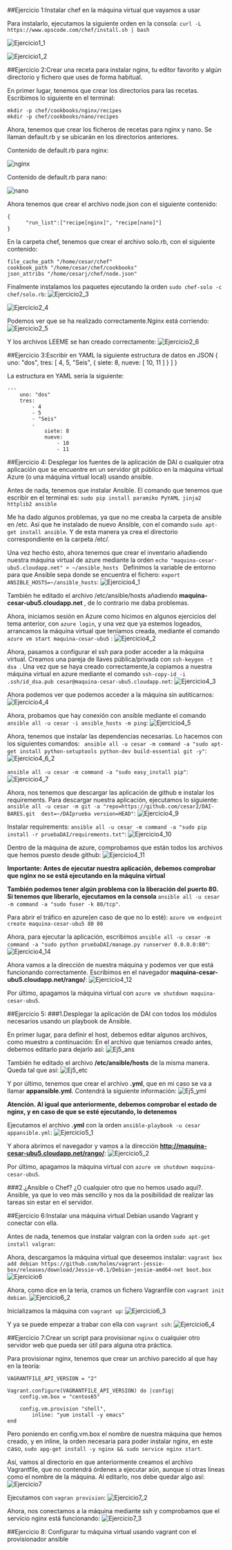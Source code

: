 ##Ejercicio 1:Instalar chef en la máquina virtual que vayamos a usar

Para instalarlo, ejecutamos la siguiente orden en la consola:
```curl -L https://www.opscode.com/chef/install.sh | bash``` 

![Ejercicio1_1](http://i1155.photobucket.com/albums/p543/cesypozo/Ejercicios%20tema%206/ejercicio1_zpsgjsubtc9.png)

![Ejercicio1_2](http://i1155.photobucket.com/albums/p543/cesypozo/Ejercicios%20tema%206/ejercicio1_2_zpsm87pp6mt.png)


##Ejercicio 2:Crear una receta para instalar nginx, tu editor favorito y algún directorio y fichero que uses de forma habitual.

En primer lugar, tenemos que crear los directorios para las recetas. Escribimos lo siguiente en el terminal:
```
mkdir -p chef/cookbooks/nginx/recipes
mkdir -p chef/cookbooks/nano/recipes
```

Ahora, tenemos que crear los ficheros de recetas para nginx y nano. Se llaman default.rb y se ubicarán en los directorios
anteriores.

Contenido de default.rb para nginx:

![nginx](http://i1155.photobucket.com/albums/p543/cesypozo/Ejercicios%20tema%206/ejercicio2_nginx_zpssmrwvpoe.png)

Contenido de default.rb para nano:

![nano](http://i1155.photobucket.com/albums/p543/cesypozo/Ejercicios%20tema%206/ejercicio2_nano_zpska4muyx0.png)

Ahora tenemos que crear el archivo node.json con el siguiente contenido:
```
{
      "run_list":["recipe[nginx]", "recipe[nano]"]
}
```

En la carpeta chef, tenemos que crear el archivo solo.rb, con el siguiente contenido:
```
file_cache_path "/home/cesar/chef" 
cookbook_path "/home/cesar/chef/cookbooks" 
json_attribs "/home/cesarj/chef/node.json" 
```

Finalmente instalamos los paquetes ejecutando la orden ```sudo chef-solo -c chef/solo.rb```:
![Ejercicio2_3](http://i1155.photobucket.com/albums/p543/cesypozo/Ejercicios%20tema%206/ejercicio2_3_zpsrq43anx0.png)

![Ejercicio2_4](http://i1155.photobucket.com/albums/p543/cesypozo/Ejercicios%20tema%206/ejercicio2_4_zpsl5dow3zg.png)

Podemos ver que se ha realizado correctamente.Nginx está corriendo:
![Ejercicio2_5](http://i1155.photobucket.com/albums/p543/cesypozo/Ejercicios%20tema%206/ejercicio2_5_zpsaol525tt.png)

Y los archivos LEEME se han creado correctamente:
![Ejercicio2_6](http://i1155.photobucket.com/albums/p543/cesypozo/Ejercicios%20tema%206/ejercicio2_6_zpsi301moq1.png)




##Ejercicio 3:Escribir en YAML la siguiente estructura de datos en JSON
{ uno: "dos", tres: [ 4, 5, "Seis", { siete: 8, nueve: [ 10, 11 ] } ] }

La estructura en YAML sería la siguiente:
```
---
    uno: "dos"
    tres: 
        - 4
        - 5
        - "Seis"
        - 
            siete: 8
            nueve: 
                - 10
                - 11

```

##Ejercicio 4: Desplegar los fuentes de la aplicación de DAI o cualquier otra aplicación que se encuentre en un servidor git público en la máquina virtual Azure (o una máquina virtual local) usando ansible.

Antes de nada, tenemos que instalar Ansible. El comando que tenemos que escribir en el terminal es:
```sudo pip install paramiko PyYAML jinja2 httplib2 ansible```

Me ha dado algunos problemas, ya que no me creaba la carpeta de ansible en /etc. Así que he instalado
de nuevo Ansible, con el comando ```sudo apt-get install ansible```. Y de esta manera ya crea el directorio
correspondiente en la carpeta /etc/.

Una vez hecho ésto, ahora tenemos que crear el inventario añadiendo nuestra máquina virtual de azure mediante la
orden ```echo "maquina-cesar-ubu5.cloudapp.net" > ~/ansible_hosts ```
Definimos la variable de entorno para que Ansible sepa donde se encuentra el fichero:
```export ANSIBLE_HOSTS=~/ansible_hosts```:
![Ejercicio4_1](http://i1155.photobucket.com/albums/p543/cesypozo/Ejercicios%20tema%206/ejercicio4_zpsgfyr7b9v.png)

También he editado el archivo /etc/ansible/hosts añadiendo **maquina-cesar-ubu5.cloudapp.net** , de lo contrario me 
daba problemas.


Ahora, iniciamos sesión en Azure como hicimos en algunos ejercicios del tema anterior, con ```azure login```, y una
vez que ya estemos logeados, arrancamos la máquina virtual que teníamos creada, mediante el comando
```azure vm start maquina-cesar-ubu5``` :
![Ejercicio4_2](http://i1155.photobucket.com/albums/p543/cesypozo/Ejercicios%20tema%206/ejercicio4_2_zpspbanmdie.png)



Ahora, pasamos a configurar el ssh para poder acceder a la máquina virtual.
Creamos una pareja de llaves pública/privada con ```ssh-keygen -t dsa ```.
Una vez que se haya creado correctamente,la copiamos a nuestra máquina virtual en azure mediante el comando ```ssh-copy-id -i .ssh/id_dsa.pub cesar@maquina-cesar-ubu5.cloudapp.net```:
![Ejercicio4_3](http://i1155.photobucket.com/albums/p543/cesypozo/Ejercicios%20tema%206/ejercicio4_3_zpsnpi8czxu.png)

Ahora podemos ver que podemos acceder a la máquina sin autiticarnos:
![Ejercicio4_4](http://i1155.photobucket.com/albums/p543/cesypozo/Ejercicios%20tema%206/ejercicio4_4_zpslh5octyj.png)


Ahora, probamos que hay conexión con ansible mediante el comando ```ansible all -u cesar -i ansible_hosts -m ping```:
![Ejercicio4_5](http://i1155.photobucket.com/albums/p543/cesypozo/Ejercicios%20tema%206/ejercicio4_5_zpsx7gkmek1.png)


Ahora, tenemos que instalar las dependencias necesarias. Lo hacemos con los siguientes comandos:
``` ansible all -u cesar -m command -a "sudo apt-get install python-setuptools python-dev build-essential git -y"```:
![Ejercicio4_6_2](http://i1155.photobucket.com/albums/p543/cesypozo/Ejercicios%20tema%206/ejercicio4_6_2_zpskuy8rpau.png)

```ansible all -u cesar -m command -a "sudo easy_install pip"```:
![Ejercicio4_7](http://i1155.photobucket.com/albums/p543/cesypozo/Ejercicios%20tema%206/ejercicio4_7_zpsfcxq7loj.png)


Ahora, nos tenemos que descargar las aplicación de github e instalar los requirements.
Para descargar nuestra aplicación, ejecutamos lo siguiente:
```ansible all -u cesar -m git -a "repo=https://github.com/cesar2/DAI-BARES.git  dest=~/DAIprueba version=HEAD"```:
![Ejercicio4_9](http://i1155.photobucket.com/albums/p543/cesypozo/Ejercicios%20tema%206/ejercicio4_9_zps6k0a32sb.png)

Instalar requirements: ```ansible all -u cesar -m command -a "sudo pip install -r pruebaDAI/requirements.txt"```:
![Ejercicio4_10](http://i1155.photobucket.com/albums/p543/cesypozo/Ejercicios%20tema%206/ejercicio4_10_zpspds4kg2v.png)

Dentro de la máquina de azure, comprobamos que están todos los archivos que hemos puesto desde github:
![Ejercicio4_11](http://i1155.photobucket.com/albums/p543/cesypozo/Ejercicios%20tema%206/078fb8c1-656a-4a3c-81a0-a44a6dacfe94_zpsvsbfhtr8.png)

**Importante: Antes de ejecutar nuestra aplicación, debemos comprobar que nginx no se está ejecutando en la máquina virtual**

**También podemos tener algún problema con la liberación del puerto 80. Si tenemos que liberarlo, ejecutamos en la consola** ```ansible all -u cesar -m command -a "sudo fuser -k 80/tcp"```.

Para abrir el tráfico en azure(en caso de que no lo esté): ```azure vm endpoint create maquina-cesar-ubu5 80 80```

Ahora, para ejecutar la aplicación, escribimos ```ansible all -u cesar -m command -a "sudo python pruebaDAI/manage.py runserver 0.0.0.0:80"```:
![Ejercicio4_14](http://i1155.photobucket.com/albums/p543/cesypozo/Ejercicios%20tema%206/ejercicio4_14_zpsistejdxb.png)

Ahora vamos a la dirección de nuestra máquina y podemos ver que está funcionando correctamente.
Escribimos en el navegador **maquina-cesar-ubu5.cloudapp.net/rango/**:
![Ejercicio4_12](http://i1155.photobucket.com/albums/p543/cesypozo/Ejercicios%20tema%206/ejercicio4_12_zpsk595finc.png)

Por último, apagamos la máquina virtual con ```azure vm shutdown maquina-cesar-ubu5```.


##Ejercicio 5:
###1.Desplegar la aplicación de DAI con todos los módulos necesarios usando un playbook de Ansible.

En primer lugar, para definir el host, debemos editar algunos archivos, como muestro a continuación:
En el archivo que teníamos creado antes, debemos editarlo para dejarlo así:
![Ej5_ans](http://i1155.photobucket.com/albums/p543/cesypozo/Ejercicios%20tema%206/ejercicio5_ansiblehost_zpszpfnfecz.png)

También he editado el archivo **/etc/ansible/hosts** de la misma manera. Queda tal que así:
![Ej5_etc](http://i1155.photobucket.com/albums/p543/cesypozo/Ejercicios%20tema%206/ejercicio5_etcansible_zpsntiq6yr8.png)

Y por último, tenemos que crear el archivo **.yml**, que en mi caso se va a llamar **appansible.yml**. Contendrá
la siguiente información:
![Ej5_yml](http://i1155.photobucket.com/albums/p543/cesypozo/Ejercicios%20tema%206/ejercicio5_appansible_zpsdjse1mlm.png)

**Atención. Al igual que anteriormente, debemos comprobar el estado de nginx, y en caso de que se esté ejecutando, lo detenemos**

Ejecutamos el archivo **.yml** con la orden ```ansible-playbook -u cesar appansible.yml```:
![Ejercicio5_1](http://i1155.photobucket.com/albums/p543/cesypozo/Ejercicios%20tema%206/ejercicio5_zpsiidivd1p.png)

Y ahora abrimos el navegador y vamos a la dirección **http://maquina-cesar-ubu5.cloudapp.net/rango/**:
![Ejercicio5_2](http://i1155.photobucket.com/albums/p543/cesypozo/Ejercicios%20tema%206/ejercicio5_2_zpstxa4dvot.png)

Por último, apagamos la máquina virtual con ```azure vm shutdown maquina-cesar-ubu5```.


###2.¿Ansible o Chef? ¿O cualquier otro que no hemos usado aquí?.
Ansible, ya que lo veo más sencillo y nos da la posibilidad de realizar las tareas sin estar en el servidor.

##Ejercicio 6:Instalar una máquina virtual Debian usando Vagrant y conectar con ella.

Antes de nada, tenemos que instalar valgran con la orden ```sudo apt-get install valgran```:

Ahora, descargamos la máquina virtual que deseemos instalar:
```vagrant box add debian https://github.com/holms/vagrant-jessie-box/releases/download/Jessie-v0.1/Debian-jessie-amd64-net boot.box ```
![Ejercicio6](http://i1155.photobucket.com/albums/p543/cesypozo/Ejercicios%20tema%206/ejercicio6_zpsqwwozl4p.png)

Ahora, como dice en la tería, cramos un fichero Vagranfile con ```vagrant init debian```.
![Ejercicio6_2](http://i1155.photobucket.com/albums/p543/cesypozo/Ejercicios%20tema%206/ejercicio6_2_zpsqdmhdquz.png)

Inicializamos la máquina con ```vagrant up```:
![Ejercicio6_3](http://i1155.photobucket.com/albums/p543/cesypozo/Ejercicios%20tema%206/ejercicio6_3_zpsecpngcx9.png)

Y ya se puede empezar a trabar con ella con ```vagrant ssh```:
![Ejercicio6_4](http://i1155.photobucket.com/albums/p543/cesypozo/Ejercicios%20tema%206/ejercicio6_4_zpsorutramg.png)

##Ejercicio 7:Crear un script para provisionar `nginx` o cualquier otro servidor web que pueda ser útil para alguna otra práctica.

Para provisionar nginx, tenemos que crear un archivo parecido al que hay en la teoría:
```
VAGRANTFILE_API_VERSION = "2"

Vagrant.configure(VAGRANTFILE_API_VERSION) do |config|
	config.vm.box = "centos65"

    config.vm.provision "shell",
		inline: "yum install -y emacs"
end
```
Pero poniendo en config.vm.box el nombre de nuestra máquina que hemos creado, y en inline, la orden necesaria para
poder instalar nginx, en este caso, ```sudo apg-get install -y nginx && sudo service nginx start```.

Así, vamos al directorio en que anteriormente creamos el archivo Vagrantfile, que no contendrá órdenes a ejecutar aún, 
aunque sí otras lineas como el nombre de la máquina. Al editarlo, nos debe quedar algo así:
![Ejercicio7](http://i1155.photobucket.com/albums/p543/cesypozo/Ejercicios%20tema%206/ejercicio7_zpsmconluum.png)

Ejecutamos con ```vagran provision```:
![Ejercicio7_2](http://i1155.photobucket.com/albums/p543/cesypozo/Ejercicios%20tema%206/ejercicio7_2_zpszajmww7d.png)

Ahora, nos conectamos a la máquina mediante ssh y comprobamos que el servicio nginx está funcionando:
![Ejercicio7_3](http://i1155.photobucket.com/albums/p543/cesypozo/Ejercicios%20tema%206/ejercicio7_3_zps201npm4o.png)

##Ejercicio 8: Configurar tu máquina virtual usando vagrant con el provisionador ansible



